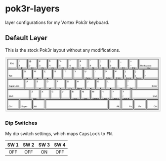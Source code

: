 # pok3r-layers

layer configurations for my Vortex Pok3r keyboard.

## Default Layer

This is the stock Pok3r layout without any modifications.

![Default Layer](https://github.com/karlding/pok3r-layers/raw/images/images/pok3r-default-layer.png)

### Dip Switches

My dip switch settings, which maps <kbd>CapsLock</kbd> to <kbd>FN</kbd>.

| SW 1 | SW 2 | SW 3 | SW 4 |
|:----:|:----:|:----:|:----:|
|  OFF |  OFF |  ON  |  OFF |
